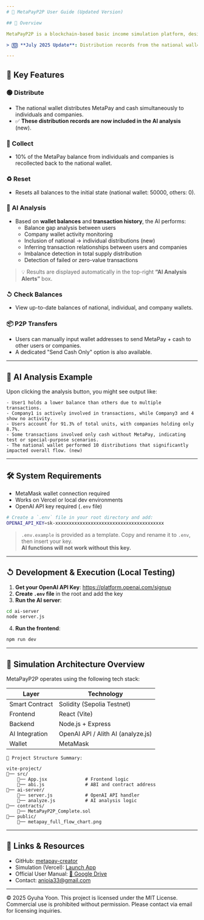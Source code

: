 ```yaml
---
# 📎 MetaPayP2P User Guide (Updated Version)

## 📌 Overview

MetaPayP2P is a blockchain-based basic income simulation platform, designed to visually demonstrate the flow of MetaPay and cash between individuals and companies. The system is built on a **circulating basic income model** and now incorporates AI-powered analysis to automatically detect **economic patterns**, **distribution/recollection flows**, and **transaction behaviors**.

> 🔟 **July 2025 Update**: Distribution records from the national wallet are now included in the AI analysis. To experience the full OpenAI API-based functionality, testers must provide their own API key.

---
```


## 🔧 Key Features

### 🟢 Distribute
- The national wallet distributes MetaPay and cash simultaneously to individuals and companies.
- ✅ **These distribution records are now included in the AI analysis** (new).

### 🔴 Collect
- 10% of the MetaPay balance from individuals and companies is recollected back to the national wallet.

### ♻️ Reset
- Resets all balances to the initial state (national wallet: 50000, others: 0).

### 🧠 AI Analysis
- Based on **wallet balances** and **transaction history**, the AI performs:
  - Balance gap analysis between users
  - Company wallet activity monitoring
  - Inclusion of national → individual distributions (new)
  - Inferring transaction relationships between users and companies
  - Imbalance detection in total supply distribution
  - Detection of failed or zero-value transactions

> 💡 Results are displayed automatically in the top-right **“AI Analysis Alerts”** box.

### ↺ Check Balances
- View up-to-date balances of national, individual, and company wallets.

### 📦 P2P Transfers
- Users can manually input wallet addresses to send MetaPay + cash to other users or companies.
- A dedicated "Send Cash Only" option is also available.

---

## 🧠 AI Analysis Example

Upon clicking the analysis button, you might see output like:

```
- User1 holds a lower balance than others due to multiple transactions.
- Company1 is actively involved in transactions, while Company3 and 4 show no activity.
- Users account for 91.3% of total units, with companies holding only 8.7%.
- Some transactions involved only cash without MetaPay, indicating test or special-purpose scenarios.
- The national wallet performed 10 distributions that significantly impacted overall flow. (new)
```

---

## 🛠 System Requirements

- MetaMask wallet connection required
- Works on Vercel or local dev environments
- OpenAI API key required (`.env` file)

```bash
# Create a `.env` file in your root directory and add:
OPENAI_API_KEY=sk-xxxxxxxxxxxxxxxxxxxxxxxxxxxxxxxxxxxxxxxx
```

> `.env.example` is provided as a template. Copy and rename it to `.env`, then insert your key.  
> **AI functions will not work without this key.**

---

## ↺ Development & Execution (Local Testing)

1. **Get your OpenAI API Key**: https://platform.openai.com/signup  
2. **Create `.env` file** in the root and add the key  
3. **Run the AI server**:
```bash
cd ai-server
node server.js
```
4. **Run the frontend**:
```bash
npm run dev
```

---

## 🧪 Simulation Architecture Overview

MetaPayP2P operates using the following tech stack:

| Layer         | Technology                          |
|---------------|--------------------------------------|
| Smart Contract| Solidity (Sepolia Testnet)          |
| Frontend      | React (Vite)                        |
| Backend       | Node.js + Express                   |
| AI Integration| OpenAI API / Alith AI (analyze.js)  |
| Wallet        | MetaMask                            |

```text
📁 Project Structure Summary:

vite-project/
🔹── src/
    🔹── App.jsx              # Frontend logic
    🔹── abi.js               # ABI and contract address
🔹── ai-server/
    🔹── server.js            # OpenAI API handler
    🔹── analyze.js           # AI analysis logic
🔹── contracts/
    🔹── MetaPayP2P_Complete.sol
🔹── public/
    🔹── metapay_full_flow_chart.png
```

---

## 🔗 Links & Resources

- GitHub: [metapay-creator](https://github.com/metapay-creator/MetaPayP2P-Clean)  
- Simulation (Vercel): [Launch App](https://meta-pay-p2-p-clean-7aig.vercel.app)  
- Official User Manual: [📄 Google Drive](https://drive.google.com/file/d/1SAVL8EIXByRPtT2VqP7soc3sPb3JSiUK/view?usp=sharing)  
- Contact: anioia33@gmail.com

---

© 2025 Gyuha Yoon. This project is licensed under the MIT License.  
Commercial use is prohibited without permission. Please contact via email for licensing inquiries.
